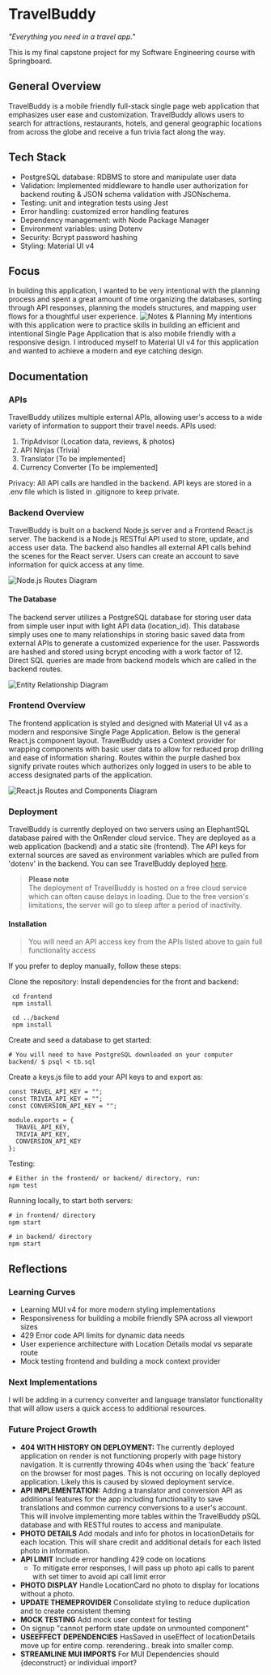 # TravelBuddy

_"Everything you need in a travel app."_

This is my final capstone project for my Software Engineering course with Springboard.

## General Overview

TravelBuddy is a mobile friendly full-stack single page web application that emphasizes user ease and customization. TravelBuddy allows users to search for attractions, restaurants, hotels, and general geographic locations from across the globe and receive a fun trivia fact along the way.

## Tech Stack

- PostgreSQL database: RDBMS to store and manipulate user data
- Validation: Implemented middleware to handle user authorization for backend routing & JSON schema validation with JSONschema.
- Testing: unit and integration tests using Jest
- Error handling: customized error handling features
- Dependency management: with Node Package Manager
- Environment variables: using Dotenv
- Security: Bcrypt password hashing
- Styling: Material UI v4

## Focus

In building this application, I wanted to be very intentional with the planning process and spent a great amount of time organizing the databases, sorting through API responses, planning the models structures, and mapping user flows for a thoughtful user experience.
![Notes & Planning](/documentation/Planning.jpg)
My intentions with this application were to practice skills in building an efficient and intentional Single Page Application that is also mobile friendly with a responsive design. I introduced myself to Material UI v4 for this application and wanted to achieve a modern and eye catching design.

## Documentation

### APIs

TravelBuddy utilizes multiple external APIs, allowing user's access to a wide variety of information to support their travel needs.
APIs used:

1. TripAdvisor (Location data, reviews, & photos)
2. API Ninjas (Trivia)
3. Translator [To be implemented]
4. Currency Converter [To be implemented]

Privacy:
All API calls are handled in the backend. API keys are stored in a .env file which is listed in .gitignore to keep private.

### Backend Overview

TravelBuddy is built on a backend Node.js server and a Frontend React.js server. The backend is a Node.js RESTful API used to store, update, and access user data. The backend also handles all external API calls behind the scenes for the React server. Users can create an account to save information for quick access at any time.

![Node.js Routes Diagram](/documentation/BackendRoutes.jpg)

#### The Database

The backend server utilizes a PostgreSQL database for storing user data from simple user input with light API data (location_id). This database simply uses one to many relationships in storing basic saved data from external APIs to generate a customized experience for the user. Passwords are hashed and stored using bcrypt encoding with a work factor of 12. Direct SQL queries are made from backend models which are called in the backend routes.

![Entity Relationship Diagram](/documentation/ERD.jpg)

### Frontend Overview

The frontend application is styled and designed with Material UI v4 as a modern and responsive Single Page Application. Below is the general React.js component layout.
TravelBuddy uses a Context provider for wrapping components with basic user data to allow for reduced prop drilling and ease of information sharing. Routes within the purple dashed box signify private routes which authorizes only logged in users to be able to access designated parts of the application.

![React.js Routes and Components Diagram](/documentation/ReactComponentMap.jpg)

### Deployment

TravelBuddy is currently deployed on two servers using an ElephantSQL database paired with the OnRender cloud service. They are deployed as a web application (backend) and a static site (frontend). The API keys for external sources are saved as environment variables which are pulled from 'dotenv' in the backend.
You can see TravelBuddy deployed [here](https://travelbuddy-egbq.onrender.com/).

> **Please note** <br/>
> The deployment of TravelBuddy is hosted on a free cloud service which can often cause delays in loading. Due to the free version's limitations, the server will go to sleep after a period of inactivity.

#### Installation

> You will need an API access key from the APIs listed above to gain full functionality access

If you prefer to deploy manually, follow these steps:

Clone the repository:
Install dependencies for the front and backend:

```
 cd frontend
 npm install
```

```
 cd ../backend
 npm install
```

Create and seed a database to get started:

```
# You will need to have PostgreSQL downloaded on your computer
backend/ $ psql < tb.sql
```

Create a keys.js file to add your API keys to and export as:

```
const TRAVEL_API_KEY = "";
const TRIVIA_API_KEY = "";
const CONVERSION_API_KEY = "";

module.exports = {
  TRAVEL_API_KEY,
  TRIVIA_API_KEY,
  CONVERSION_API_KEY
};
```

Testing:

```
# Either in the frontend/ or backend/ directory, run:
npm test
```

Running locally, to start both servers:

```
# in frontend/ directory
npm start

# in backend/ directory
npm start
```

## Reflections

### Learning Curves

- Learning MUI v4 for more modern styling implementations
- Responsiveness for building a mobile friendly SPA across all viewport sizes
- 429 Error code API limits for dynamic data needs
- User experience architecture with Location Details modal vs separate route
- Mock testing frontend and building a mock context provider

### Next Implementations

I will be adding in a currency converter and language translator functionality that will allow users a quick access to additional resources.

### Future Project Growth

- **404 WITH HISTORY ON DEPLOYMENT:** The currently deployed application on render is not functioning properly with page history navigation. It is currently throwing 404s when using the 'back' feature on the browser for most pages. This is not occuring on locally deployed application. Likely this is caused by slowed deployment service.
- **API IMPLEMENTATION:** Adding a translator and conversion API as additional features for the app including functionality to save translations and common currency conversions to a user's account. This will involve implementing more tables within the TravelBuddy pSQL database and with RESTful routes to access and manipulate.
- **PHOTO DETAILS** Add modals and info for photos in locationDetails for each location. This will share credit and additional details for each listed photo in information.
- **API LIMIT** Include error handling 429 code on locations
  - To mitigate error responses, I will pass up photo api calls to parent with set timer to avoid api call limit error
- **PHOTO DISPLAY** Handle LocationCard no photo to display for locations without a photo.
- **UPDATE THEMEPROVIDER** Consolidate styling to reduce duplication and to create consistent theming
- **MOCK TESTING** Add mock user context for testing
- On signup "cannot perform state update on unmounted component"
- **USEEFFECT DEPENDENCIES** HasSaved in useEffect of locationDetails move up for entire comp. rerendering.. break into smaller comp.
- **STREAMLINE MUI IMPORTS** For MUI Dependencies should {deconstruct} or individual import?
